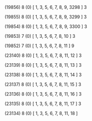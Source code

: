 (19856) 8 (0) [ 1, 3, 5, 6, 7, 8, 9, 3298 ] 3 


(19855) 8 (0) [ 1, 3, 5, 6, 7, 8, 9, 3299 ] 3 


(19854) 8 (0) [ 1, 3, 5, 6, 7, 8, 9, 3300 ] 3 


(19853) 7 (0) [ 1, 3, 5, 6, 7, 8, 10 ] 3 


(19852) 7 (0) [ 1, 3, 5, 6, 7, 8, 11 ] 9 


(23140) 8 (0) [ 1, 3, 5, 6, 7, 8, 11, 12 ] 3 


(23139) 8 (0) [ 1, 3, 5, 6, 7, 8, 11, 13 ] 3 


(23138) 8 (0) [ 1, 3, 5, 6, 7, 8, 11, 14 ] 3 


(23137) 8 (0) [ 1, 3, 5, 6, 7, 8, 11, 15 ] 3 


(23136) 8 (0) [ 1, 3, 5, 6, 7, 8, 11, 16 ] 3 


(23135) 8 (0) [ 1, 3, 5, 6, 7, 8, 11, 17 ] 3 


(23134) 8 (0) [ 1, 3, 5, 6, 7, 8, 11, 18 ]  

